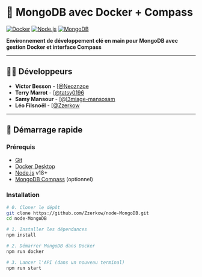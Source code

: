 # 🍃 MongoDB avec Docker + Compass

[![Docker](https://img.shields.io/badge/Docker-2CA5E0?style=flat&logo=docker&logoColor=white)](https://www.docker.com/)
[![Node.js](https://img.shields.io/badge/Node.js-339933?style=flat&logo=nodedotjs&logoColor=white)](https://nodejs.org/)
[![MongoDB](https://img.shields.io/badge/MongoDB-47A248?style=flat&logo=mongodb&logoColor=white)](https://www.mongodb.com/)

**Environnement de développement clé en main pour MongoDB avec gestion Docker et interface Compass**

---

## 👨‍💻 Développeurs
- **Victor Besson** - [[@Neoznzoe](https://github.com/Neoznzoe](https://github.com/Neoznzoe))
- **Terry Marrot** - [[@tatsy0196](https://github.com/tatsy0196](https://github.com/tatsy0196))
- **Samy Mansour** - [@[l3miage-mansosam](https://github.com/l3miage-mansosam](https://github.com/l3miage-mansosam))
- **Léo Filsnoël** - [[@Zzerkow](https://github.com/Zzerkow](https://github.com/Zzerkow))

---

## 🚀 Démarrage rapide

### Prérequis
- [Git](https://git-scm.com/)
- [Docker Desktop](https://www.docker.com/products/docker-desktop)
- [Node.js](https://nodejs.org/) v18+
- [MongoDB Compass](https://www.mongodb.com/products/compass) (optionnel)

### Installation
```bash
# 0. Cloner le dépôt
git clone https://github.com/Zzerkow/node-MongoDB.git
cd node-MongoDB

# 1. Installer les dépendances
npm install

# 2. Démarrer MongoDB dans Docker
npm run docker

# 3. Lancer l'API (dans un nouveau terminal)
npm run start

